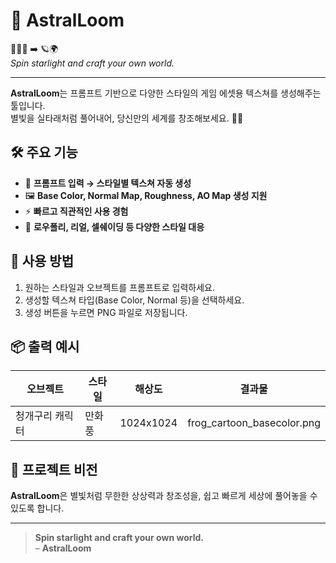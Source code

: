 # 🌟 AstralLoom

🧵✨🌌 ➡️ 🪐🌍  
_Spin starlight and craft your own world._

---

**AstralLoom**는 프롬프트 기반으로 다양한 스타일의 게임 에셋용 텍스쳐를 생성해주는 툴입니다.  
별빛을 실타래처럼 풀어내어, 당신만의 세계를 창조해보세요. 🐸✨

## 🛠️ 주요 기능
- 🎨 **프롬프트 입력 → 스타일별 텍스쳐 자동 생성**
- 🖼️ **Base Color, Normal Map, Roughness, AO Map 생성 지원**
- ⚡ **빠르고 직관적인 사용 경험**
- 🌈 **로우폴리, 리얼, 셀쉐이딩 등 다양한 스타일 대응**

## 🚀 사용 방법
1. 원하는 스타일과 오브젝트를 프롬프트로 입력하세요.
2. 생성할 텍스쳐 타입(Base Color, Normal 등)을 선택하세요.
3. 생성 버튼을 누르면 PNG 파일로 저장됩니다.

## 📦 출력 예시
| 오브젝트        | 스타일  | 해상도    | 결과물                   |
|----------------|--------|----------|-------------------------|
| 청개구리 캐릭터 | 만화풍 | 1024x1024 | frog_cartoon_basecolor.png |


## 🌌 프로젝트 비전
**AstralLoom**은 별빛처럼 무한한 상상력과 창조성을, 쉽고 빠르게 세상에 풀어놓을 수 있도록 합니다.

---

> **Spin starlight and craft your own world.**  
> – **AstralLoom**

